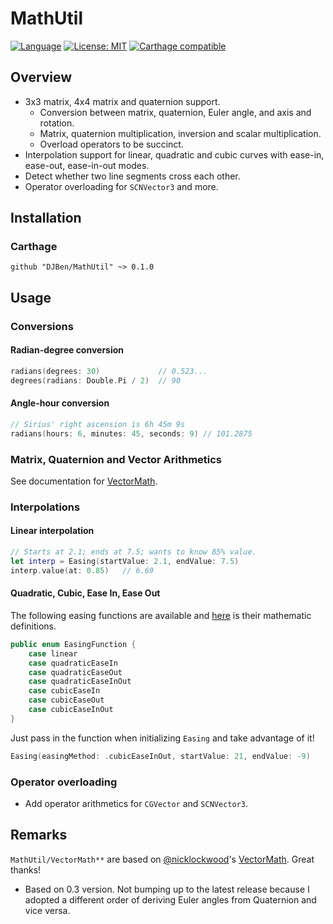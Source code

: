 # MathUtil

[![Language](https://img.shields.io/badge/Swift-3.1-orange.svg?style=flat)](https://swift.org)
[![License: MIT](https://img.shields.io/badge/License-MIT-yellow.svg)](https://opensource.org/licenses/MIT)
[![Carthage compatible](https://img.shields.io/badge/Carthage-compatible-4BC51D.svg?style=flat)](https://github.com/Carthage/Carthage)

## Overview

- 3x3 matrix, 4x4 matrix and quaternion support.
  - Conversion between matrix, quaternion, Euler angle, and axis and rotation.
  - Matrix, quaternion multiplication, inversion and scalar multiplication.
  - Overload operators to be succinct.
- Interpolation support for linear, quadratic and cubic curves with ease-in, ease-out, ease-in-out modes.
- Detect whether two line segments cross each other.
- Operator overloading for `SCNVector3` and more.

## Installation

### Carthage

    github "DJBen/MathUtil" ~> 0.1.0

## Usage

### Conversions
#### Radian-degree conversion
```swift
radians(degrees: 30)             // 0.523...
degrees(radians: Double.Pi / 2)  // 90
```
#### Angle-hour conversion
```swift
// Sirius' right ascension is 6h 45m 9s
radians(hours: 6, minutes: 45, seconds: 9) // 101.2875
```
### Matrix, Quaternion and Vector Arithmetics

See documentation for [VectorMath](https://github.com/nicklockwood/VectorMath).

### Interpolations

#### Linear interpolation
```swift
// Starts at 2.1; ends at 7.5; wants to know 85% value.
let interp = Easing(startValue: 2.1, endValue: 7.5)
interp.value(at: 0.85)   // 6.69
```
#### Quadratic, Cubic, Ease In, Ease Out

The following easing functions are available and [here](http://gizma.com/easing/) is their mathematic definitions.
```swift
public enum EasingFunction {
    case linear
    case quadraticEaseIn
    case quadraticEaseOut
    case quadraticEaseInOut
    case cubicEaseIn
    case cubicEaseOut
    case cubicEaseInOut
}
```
Just pass in the function when initializing `Easing` and take advantage of it!
```swift
Easing(easingMethod: .cubicEaseInOut, startValue: 21, endValue: -9)
```
### Operator overloading

- Add operator arithmetics for `CGVector` and `SCNVector3`.

## Remarks

`MathUtil/VectorMath**` are based on
[@nicklockwood](https://github.com/nicklockwood)'s [VectorMath](https://github.com/nicklockwood/VectorMath). Great thanks!
  - Based on 0.3 version. Not bumping up to the latest release because I adopted a different order of deriving Euler angles from Quaternion and vice versa.
